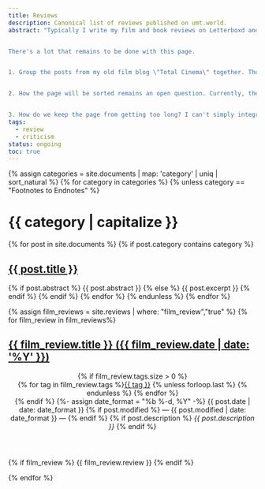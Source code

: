 ```yaml
---
title: Reviews
description: Canonical list of reviews published on umt.world.
abstract: "Typically I write my film and book reviews on Letterboxd and Goodreads. I have not yet gotten around to programatically archiving those posts, so the content on this page is a hand-picked selection. The texts collected here are the *canonical* version of reviews posted elsewhere.


There's a lot that remains to be done with this page.


1. Group the posts from my old film blog \"Total Cinema\" together. Those reviews were written in the style of a newspaper column, very different from my current practise of writing about film, and therefore feel like a categorically different body of writing.


2. How the page will be sorted remains an open question. Currently, the categories are sorted alphabetically, and the posts within are sorted by date. There should be some mechanism for floating the latest review to the top.


3. How do we keep the page from getting too long? I can't simply integrate every review I've posted on Letterboxd---there are hundreds, and it would render the TOC unusable, the page unnavigable."
tags:
  - review
  - criticism
status: ongoing
toc: true
---
```


{% assign categories = site.documents | map: 'category' | uniq | sort_natural %}
{% for category in categories %}
{% unless category == "Footnotes to Endnotes" %}
<h1 id="{{ category | slugify }}">{{ category | capitalize }}</h1>
{% for post in site.documents %}
{% if post.category contains category %}
<h2><a href="{{ post.slug }}">{{ post.title }}</a></h2>
{% if post.abstract %}
{{ post.abstract }}
{% else %}
{{ post.excerpt }}
{% endif %}
{% endif %}
{% endfor %}
{% endunless %}
{% endfor %}

{% assign film_reviews = site.reviews | where: "film_review","true" %}
{% for film_review in film_reviews%}
<h2><a href="{{ film_review.url }}" title="{{ film_review.title }}, posted on {{ film_review.date | date: "%b %-d, %Y" }}">{{ film_review.title }} ({{ film_review.date | date: '%Y' }})</a></h2>
<header class="post-header">
{% if film_review.tags.size > 0 %}
<div class="link-tags">{% for tag in film_review.tags %}<a href="/tags#{{ tag | slugify }}">{{ tag }}</a>
{% unless forloop.last %}&nbsp;{% endunless %}
{% endfor %}
</div>
{% endif %}
<time itemprop="datePublished">
{%- assign date_format =  "%b %-d, %Y" -%}
{{ post.date | date: date_format }} {% if post.modified %} &mdash; {{ post.modified | date: date_format }} &mdash; {% endif %} 
</time>
{% if post.description %}
<em>{{ post.description }}</em>
{% endif %}
</header>
{% if film_review %}
{{ film_review.review }}
{% endif %}

{% endfor %}

